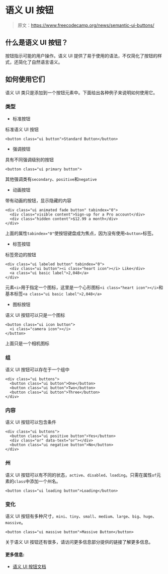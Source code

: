 # 语义 UI 按钮

> 原文：<https://www.freecodecamp.org/news/semantic-ui-buttons/>

## **什么是语义 UI 按钮？**

按钮指示可能的用户操作。语义 UI 提供了易于使用的语法，不仅简化了按钮的样式，还简化了自然语言语义。

## 如何使用它们

语义 UI 类只是添加到一个按钮元素中。下面给出各种例子来说明如何使用它。

### 类型

*   标准按钮

标准语义 UI 按钮

```
<button class="ui button">Standard Button</button>
```

*   强调按钮

具有不同强调级别的按钮

```
<button class="ui primary button">
```

其他强调类有`secondary`、`positive`和`negative`

*   动画按钮

带有动画的按钮，显示隐藏的内容

```
<div class="ui animated fade button" tabindex="0">
  <div class="visible content">Sign-up for a Pro account</div>
  <div class="hidden content">$12.99 a month</div>
</div>
```

上面的属性`tabindex="0"`使按钮键盘成为焦点，因为没有使用`<button>`标签。

*   标签按钮

标签旁边的按钮

```
<div class="ui labeled button" tabindex="0">
  <div class="ui button"><i class="heart icon"></i> Like</div>
  <a class="ui basic label">2,048</a>
</div>
```

元素`<i>`用于指定一个图标，这里是一个心形图标`<i class="heart icon"></i>`和基本标签`<a class="ui basic label">2,048</a>`

*   图标按钮

语义 UI 按钮可以只是一个图标

```
<button class="ui icon button">
  <i class="camera icon"></i>
</button>
```

上面只是一个相机图标

### 组

语义 UI 按钮可以存在于一个组中

```
<div class="ui buttons">
  <button class="ui button">One</button>
  <button class="ui button">Two</button>
  <button class="ui button">Three</button>
</div>
```

### 内容

语义 UI 按钮可以包含条件

```
<div class="ui buttons">
  <button class="ui positive button">Yes</button>
  <div class="or" data-text="or"></div>
  <button class="ui negative button">No</button>
</div>
```

### 州

语义 UI 按钮可以有不同的状态，`active`、`disabled`、`loading`。只需在属性`of`元素的`class`中添加一个州名。

```
<button class="ui loading button">Loading</button>
```

### 变化

语义 UI 按钮有多种尺寸，`mini`、`tiny`、`small`、`medium`、`large`、`big`、`huge`、`massive`。

```
<button class="ui massive button">Massive Button</button>
```

关于语义 UI 按钮还有很多，请访问更多信息部分提供的链接了解更多信息。

#### ****更多信息:****

*   [语义 UI 按钮文档](https://semantic-ui.com/elements/button.html)